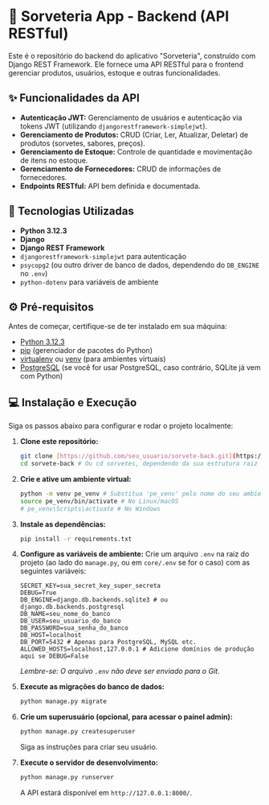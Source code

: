 # 🍦 Sorveteria App - Backend (API RESTful)

Este é o repositório do backend do aplicativo "Sorveteria", construído com Django REST Framework. Ele fornece uma API RESTful para o frontend gerenciar produtos, usuários, estoque e outras funcionalidades.

## ✨ Funcionalidades da API

-   **Autenticação JWT:** Gerenciamento de usuários e autenticação via tokens JWT (utilizando `djangorestframework-simplejwt`).
-   **Gerenciamento de Produtos:** CRUD (Criar, Ler, Atualizar, Deletar) de produtos (sorvetes, sabores, preços).
-   **Gerenciamento de Estoque:** Controle de quantidade e movimentação de itens no estoque.
-   **Gerenciamento de Fornecedores:** CRUD de informações de fornecedores.
-   **Endpoints RESTful:** API bem definida e documentada.

## 🚀 Tecnologias Utilizadas

-   **Python 3.12.3**
-   **Django**
-   **Django REST Framework**
-   `djangorestframework-simplejwt` para autenticação
-   `psycopg2` (ou outro driver de banco de dados, dependendo do `DB_ENGINE` no `.env`)
-   `python-dotenv` para variáveis de ambiente

## ⚙️ Pré-requisitos

Antes de começar, certifique-se de ter instalado em sua máquina:

-   [Python 3.12.3](https://www.python.org/downloads/)
-   [pip](https://pip.pypa.io/en/stable/installation/) (gerenciador de pacotes do Python)
-   [virtualenv](https://virtualenv.pypa.io/en/latest/installation.html) ou [venv](https://docs.python.org/3/library/venv.html) (para ambientes virtuais)
-   [PostgreSQL](https://www.postgresql.org/download/) (se você for usar PostgreSQL, caso contrário, SQLite já vem com Python)

## 💻 Instalação e Execução

Siga os passos abaixo para configurar e rodar o projeto localmente:

1.  **Clone este repositório:**
    ```bash
    git clone [https://github.com/seu_usuario/sorvete-back.git](https://github.com/seu_usuario/sorvete-back.git)
    cd sorvete-back # Ou cd sorvetes, dependendo da sua estrutura raiz
    ```
2.  **Crie e ative um ambiente virtual:**
    ```bash
    python -m venv pe_venv # Substitua 'pe_venv' pelo nome do seu ambiente virtual, se for diferente
    source pe_venv/bin/activate # No Linux/macOS
    # pe_venv\Scripts\activate # No Windows
    ```
3.  **Instale as dependências:**
    ```bash
    pip install -r requirements.txt
    ```
4.  **Configure as variáveis de ambiente:**
    Crie um arquivo `.env` na raiz do projeto (ao lado do `manage.py`, ou em `core/.env` se for o caso) com as seguintes variáveis:
    ```
    SECRET_KEY=sua_secret_key_super_secreta
    DEBUG=True
    DB_ENGINE=django.db.backends.sqlite3 # ou django.db.backends.postgresql
    DB_NAME=seu_nome_do_banco
    DB_USER=seu_usuario_do_banco
    DB_PASSWORD=sua_senha_do_banco
    DB_HOST=localhost
    DB_PORT=5432 # Apenas para PostgreSQL, MySQL etc.
    ALLOWED_HOSTS=localhost,127.0.0.1 # Adicione domínios de produção aqui se DEBUG=False
    ```
    *Lembre-se: O arquivo `.env` não deve ser enviado para o Git.*

5.  **Execute as migrações do banco de dados:**
    ```bash
    python manage.py migrate
    ```
6.  **Crie um superusuário (opcional, para acessar o painel admin):**
    ```bash
    python manage.py createsuperuser
    ```
    Siga as instruções para criar seu usuário.

7.  **Execute o servidor de desenvolvimento:**
    ```bash
    python manage.py runserver
    ```
    A API estará disponível em `http://127.0.0.1:8000/`.